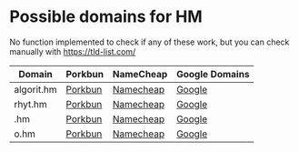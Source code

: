 # Possible domains for HM

No function implemented to check if any of these work, but you can check manually with https://tld-list.com/

| Domain | Porkbun | NameCheap | Google Domains |
|---|---|---|---|
| algorit.hm | [Porkbun](https://porkbun.com/checkout/search?prb=e814663da1&tlds=&idnLanguage=&search=search&q=algorit.hm) | [Namecheap](https://www.namecheap.com/domains/registration/results/?domain=algorit.hm) | [Google](https://domains.google.com/registrar/search?searchTerm=algorit.hm) |
| rhyt.hm | [Porkbun](https://porkbun.com/checkout/search?prb=e814663da1&tlds=&idnLanguage=&search=search&q=rhyt.hm) | [Namecheap](https://www.namecheap.com/domains/registration/results/?domain=rhyt.hm) | [Google](https://domains.google.com/registrar/search?searchTerm=rhyt.hm) |
| .hm | [Porkbun](https://porkbun.com/checkout/search?prb=e814663da1&tlds=&idnLanguage=&search=search&q=.hm) | [Namecheap](https://www.namecheap.com/domains/registration/results/?domain=.hm) | [Google](https://domains.google.com/registrar/search?searchTerm=.hm) |
| o.hm | [Porkbun](https://porkbun.com/checkout/search?prb=e814663da1&tlds=&idnLanguage=&search=search&q=o.hm) | [Namecheap](https://www.namecheap.com/domains/registration/results/?domain=o.hm) | [Google](https://domains.google.com/registrar/search?searchTerm=o.hm) |
